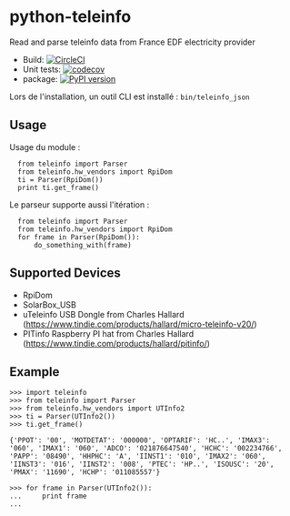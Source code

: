 # python-teleinfo
Read and parse teleinfo data from France EDF electricity provider

* Build: [![CircleCI](https://circleci.com/gh/demikl/python-teleinfo.svg?style=svg)](https://circleci.com/gh/demikl/python-teleinfo)
* Unit tests: [![codecov](https://codecov.io/gh/demikl/python-teleinfo/branch/master/graph/badge.svg)](https://codecov.io/gh/demikl/python-teleinfo)
* package: [![PyPI version](https://badge.fury.io/py/teleinfo.svg)](https://badge.fury.io/py/teleinfo)

Lors de l'installation, un outil CLI est installé : `bin/teleinfo_json`

## Usage

Usage du module :

```
  from teleinfo import Parser
  from teleinfo.hw_vendors import RpiDom
  ti = Parser(RpiDom())
  print ti.get_frame()
```

Le parseur supporte aussi l'itération :

```
  from teleinfo import Parser
  from teleinfo.hw_vendors import RpiDom
  for frame in Parser(RpiDom()):
      do_something_with(frame)
```

## Supported Devices

* RpiDom
* SolarBox_USB
* uTeleinfo USB Dongle from Charles Hallard (https://www.tindie.com/products/hallard/micro-teleinfo-v20/)
* PITinfo Raspberry PI hat from Charles Hallard (https://www.tindie.com/products/hallard/pitinfo/)

## Example

```
>>> import teleinfo
>>> from teleinfo import Parser
>>> from teleinfo.hw_vendors import UTInfo2
>>> ti = Parser(UTInfo2())
>>> ti.get_frame()

{'PPOT': '00', 'MOTDETAT': '000000', 'OPTARIF': 'HC..', 'IMAX3': '060', 'IMAX1': '060', 'ADCO': '021876647540', 'HCHC': '002234766', 'PAPP': '08490', 'HHPHC': 'A', 'IINST1': '010', 'IMAX2': '060', 'IINST3': '016', 'IINST2': '008', 'PTEC': 'HP..', 'ISOUSC': '20', 'PMAX': '11690', 'HCHP': '011085557'}

>>> for frame in Parser(UTInfo2()):
...     print frame
...
```
